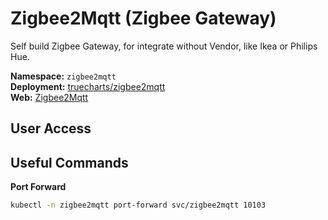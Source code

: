 # Zigbee2Mqtt (Zigbee Gateway)



<!--description-start-->
Self build Zigbee Gateway, for integrate without Vendor, like Ikea or Philips Hue.
<!--description-end-->


<!--header-start-->
**Namespace:** `zigbee2mqtt`   
**Deployment:** [truecharts/zigbee2mqtt](https://github.com/truecharts/charts/blob/master/charts/stable/zigbee2mqtt/values.yaml)  
**Web:** [Zigbee2Mqtt](https://www.zigbee2mqtt.io/) 
<!--header-end-->

## User Access



## Useful Commands

**Port Forward**
<!--port-forward-start-->
```sh
kubectl -n zigbee2mqtt port-forward svc/zigbee2mqtt 10103
```
<!--port-forward-end-->






